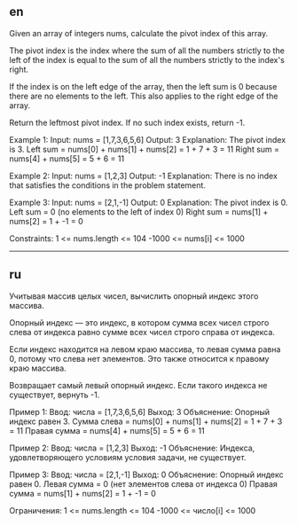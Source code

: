 ## en

Given an array of integers nums, calculate the pivot index of this array.

The pivot index is the index where the sum of all the numbers strictly 
to the left of the index is equal to the sum of all the numbers strictly to the index's right.

If the index is on the left edge of the array, then the left sum is 0 because there are no elements to the left.
This also applies to the right edge of the array.

Return the leftmost pivot index. If no such index exists, return -1.

Example 1:
Input: nums = [1,7,3,6,5,6]
Output: 3
Explanation:
The pivot index is 3.
Left sum = nums[0] + nums[1] + nums[2] = 1 + 7 + 3 = 11
Right sum = nums[4] + nums[5] = 5 + 6 = 11

Example 2:
Input: nums = [1,2,3]
Output: -1
Explanation:
There is no index that satisfies the conditions in the problem statement.

Example 3:
Input: nums = [2,1,-1]
Output: 0
Explanation:
The pivot index is 0.
Left sum = 0 (no elements to the left of index 0)
Right sum = nums[1] + nums[2] = 1 + -1 = 0

Constraints:
1 <= nums.length <= 104
-1000 <= nums[i] <= 1000

---

## ru

Учитывая массив целых чисел, вычислить опорный индекс этого массива.

Опорный индекс — это индекс, в котором сумма всех чисел строго
слева от индекса равно сумме всех чисел строго справа от индекса.

Если индекс находится на левом краю массива, то левая сумма равна 0, потому что слева нет элементов.
Это также относится к правому краю массива.

Возвращает самый левый опорный индекс. Если такого индекса не существует, вернуть -1.

Пример 1:
Ввод: числа = [1,7,3,6,5,6]
Выход: 3
Объяснение:
Опорный индекс равен 3.
Сумма слева = nums[0] + nums[1] + nums[2] = 1 + 7 + 3 = 11
Правая сумма = nums[4] + nums[5] = 5 + 6 = 11

Пример 2:
Ввод: числа = [1,2,3]
Выход: -1
Объяснение:
Индекса, удовлетворяющего условиям условия задачи, не существует.

Пример 3:
Ввод: числа = [2,1,-1]
Выход: 0
Объяснение:
Опорный индекс равен 0.
Левая сумма = 0 (нет элементов слева от индекса 0)
Правая сумма = nums[1] + nums[2] = 1 + -1 = 0

Ограничения:
1 <= nums.length <= 104
-1000 <= число[i] <= 1000